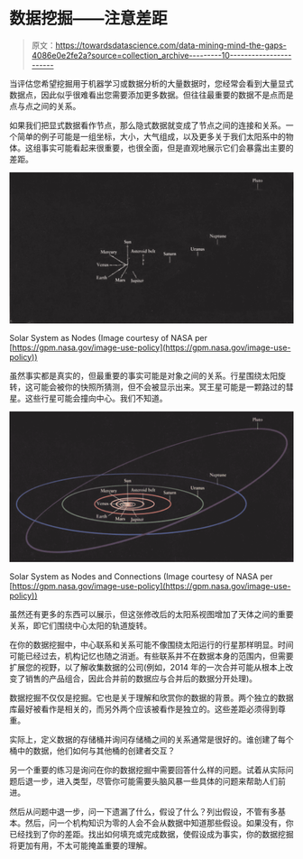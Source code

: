 # 数据挖掘——注意差距

> 原文：<https://towardsdatascience.com/data-mining-mind-the-gaps-4086e0e2fe2a?source=collection_archive---------10----------------------->

当评估您希望挖掘用于机器学习或数据分析的大量数据时，您经常会看到大量显式数据点，因此似乎很难看出您需要添加更多数据。但往往最重要的数据不是点而是点与点之间的关系。

如果我们把显式数据看作节点，那么隐式数据就变成了节点之间的连接和关系。一个简单的例子可能是一组坐标，大小，大气组成，以及更多关于我们太阳系中的物体。这组事实可能看起来很重要，也很全面，但是直观地展示它们会暴露出主要的差距。

![](img/40ecc2fb8427a7abcfb0a3faaf5d4e4a.png)

Solar System as Nodes (Image courtesy of NASA per [https://gpm.nasa.gov/image-use-policy](https://gpm.nasa.gov/image-use-policy))

虽然事实都是真实的，但最重要的事实可能是对象之间的关系。行星围绕太阳旋转，这可能会被你的快照所猜测，但不会被显示出来。冥王星可能是一颗路过的彗星。这些行星可能会撞向中心。我们不知道。

![](img/dd6acb4f038c571e9f25c5789b6fc2b5.png)

Solar System as Nodes and Connections (Image courtesy of NASA per [https://gpm.nasa.gov/image-use-policy](https://gpm.nasa.gov/image-use-policy))

虽然还有更多的东西可以展示，但这张修改后的太阳系视图增加了天体之间的重要关系，即它们围绕中心太阳的轨道旋转。

在你的数据挖掘中，中心联系和关系可能不像围绕太阳运行的行星那样明显。时间可能已经过去，机构记忆也随之消逝。有些联系并不在数据本身的范围内，但需要扩展您的视野，以了解收集数据的公司(例如，2014 年的一次合并可能从根本上改变了销售的产品组合，因此合并前的数据应与合并后的数据分开处理)。

数据挖掘不仅仅是挖掘。它也是关于理解和欣赏你的数据的背景。两个独立的数据库最好被看作是相关的，而另外两个应该被看作是独立的。这些差距必须得到尊重。

实际上，定义数据的存储桶并询问存储桶之间的关系通常是很好的。谁创建了每个桶中的数据，他们如何与其他桶的创建者交互？

另一个重要的练习是询问在你的数据挖掘中需要回答什么样的问题。试着从实际问题后退一步，进入类型，尽管你可能需要头脑风暴一些具体的问题来帮助人们前进。

然后从问题中退一步，问一下遗漏了什么，假设了什么？列出假设，不管有多基本。然后，问一个机构知识为零的人会不会从数据中知道那些假设。如果没有，你已经找到了你的差距。找出如何填充或完成数据，使假设成为事实，你的数据挖掘将更加有用，不太可能掩盖重要的理解。